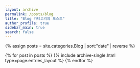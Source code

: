 ```yaml
---
layout: archive
permalink: /posts/blog
title: "Blog 카테고리의 포스트"
author_profile: true
sidebar_main: true
search: false
---
```


{% assign posts = site.categories.Blog | sort:"date" | reverse %}

{% for post in posts %}
{% include archive-single.html type=page.entries_layout %}
{% endfor %}
